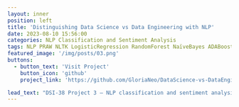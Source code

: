 ```yaml
---
layout: inner
position: left
title: 'Distinguishing Data Science vs Data Engineering with NLP'
date: 2023-08-10 15:56:00
categories: NLP Classification and Sentiment Analysis
tags: NLP PRAW NLTK LogisticRegression RandomForest NaïveBayes ADABoost SVM
featured_image: '/img/posts/03.png'
buttons:
  - button_text: 'Visit Project'
    button_icon: 'github'
    project_link: 'https://github.com/GloriaNeo/DataScience-vs-DataEngineering-NLP'

lead_text: "DSI-38 Project 3 – NLP classification and sentiment analysis of comments from a discussion channel, to guide a tech education company's business strategy."
---
```

